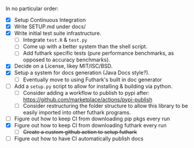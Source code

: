 In no particular order:

- [x] Setup Continuous Integration
- [x] Write SETUP.md under docs/
- [x] Write initial test suite infrastructure.
    - [ ] Integrate `test.R` & `test.py`
    - [ ] Come up with a better system than the shell script.
    - [ ] Add futhark specific tests (pure performance benchmarks, as opposed to accuracy benchmarks).
- [x] Decide on a License, likey MIT/ISC/BSD.
- [x] Setup a system for docs generation (Java Docs style?).
    - [ ] Eventually move to using Futhark's built in doc generator
- [ ] Add a `setup.py` script to allow for installing & building via python.
    - [ ] Consider adding a workflow to publish to pypi after: https://github.com/marketplace/actions/pypi-publish
    - [ ] Consider restructuring the folder structure to allow this library to be easily imported into other futhark programs.
- [ ] Figure out how to keep CI from downloading pip pkgs every run
- [x] Figure out how to keep CI from downloading futhark every run
    - [ ] ~~Create a custom github action to setup futhark~~
- [ ] Figure out how to have CI automatically publish docs
